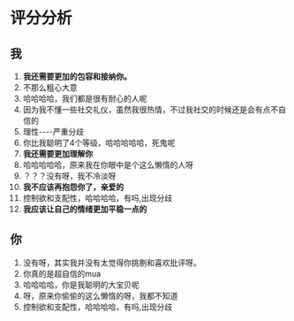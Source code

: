 # 评分分析

## 我

1. **我还需要更加的包容和接纳你。**
2. 不那么粗心大意
3. 哈哈哈哈，我们都是很有耐心的人呢
4. 因为我不懂一些社交礼仪，虽然我很热情，不过我社交的时候还是会有点不自信的
5. 理性----严重分歧
6. 你比我聪明了4个等级，哈哈哈哈哈，死鬼呢
7. **我还需要更加理解你**
8. 哈哈哈哈哈，原来我在你眼中是个这么懒惰的人呀
9. ？？？没有呀，我不冷淡呀
10. **我不应该再抱怨你了，亲爱的**
11. 控制欲和支配性，哈哈哈哈，有吗,出现分歧
12. **我应该让自己的情绪更加平稳一点的**



## 你

1. 没有呀，其实我并没有太觉得你挑剔和喜欢批评呀。
2. 你真的是超自信的mua
3. 哈哈哈哈，你是我聪明的大宝贝呢
4. 呀，原来你偷偷的这么懒惰的呀，我都不知道
5. 控制欲和支配性，哈哈哈哈，有吗,出现分歧